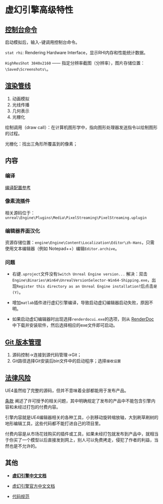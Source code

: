 # 虚幻引擎高级特性

## [控制台命令](https://blog.csdn.net/somnusand/article/details/115511383) 

启动模拟后，输入`~`键调用控制台命令。

`stat rhi`: Rendering Hardware Interface，显示RHI内存和性能统计数据。

`HighResShot 3840x2160` —— 指定分辨率截图（分辨率），图片存储位置：`\Saved\Screenshots\`。


## [渲染管线](https://zhuanlan.zhihu.com/p/373995698) 

1. 动画模拟
2. 光线传播
3. 几何表示
4. 光栅化

绘制调用（draw call）：在计算机图形学中，指向图形处理器发送指令以绘制图形的过程。

光栅化：找出三角形所覆盖到的像素；

## 内容

### 编译
[编译配置参考](https://docs.unrealengine.com/4.26/zh-CN/ProductionPipelines/DevelopmentSetup/BuildConfigurations/)

### 像素流插件
相关源码位于：`unreal\Engine\Plugins\Media\PixelStreaming\PixelStreaming.uplugin`

### 编辑器界面汉化
资源存储位置：`engine\Engine\Content\Localization\Editor\zh-Hans`，只需使用文本编辑器（例如 Notepad++）编辑`Editor.archive`。

### 问题
* 右键`.uproject`文件没有`Switch Unreal Engine version...`
解决：双击`Engine\Binaries\Win64\UnrealVersionSelector-Win64-Shipping.exe`，出现`Register this directory as an Unreal Engine installation?`后点击`是(Y)`。

* 增加`matlab`插件进行虚幻引擎编译，导致启动虚幻编辑器启动失败，原因不明。

* 如果启动虚幻编辑器时出现选择`renderdocui.exe`的选项，则从 [RenderDoc](https://renderdoc.org/) 中下载并安装软件，然后选择相应的exe文件即可启动。

## [Git 版本管理](https://zhuanlan.zhihu.com/p/104197715)

1. 源码控制->连接到源代码管理->Git；
2. Git路径选择Git安装后bin文件中的启动程序；选择`接收设置`



## [法律风险](https://www.3dcat.live/share/ue4-vsualization-software/) 

UE4虽然给了完整的源码，但并不意味着全部都能用于发布产品。

[条款](https://www.unrealengine.com/en-US/eula/publishing) 阐述了许可授予的相关问题，其中明确规定了发布的产品中不能包含引擎内容和未经过打包的付费内容。

引擎内容就是UE4编辑器相关的各种工具，小到移动旋转缩放轴，大到刷草刷树的地形编辑工具，这些代码都不能打进自己的项目里。

付费内容是从市场花钱购买的插件或工具，如果未经打包就发布到产品中，就相当于你买了一个模型以后直接发到网上，别人可以免费拷走，侵犯了作者的利益，当然也是不允许的。


## 其他 
- [__虚幻引擎中文文档__](https://bitbucket.org/openhutb/engine_doc/src/master/)

- [虚幻引擎官方中文文档](https://www.unrealengine.com/zh-CN/uses/simulation)

- [代码规范](https://dev.epicgames.com/documentation/zh-cn/unreal-engine/epic-cplusplus-coding-standard-for-unreal-engine)





